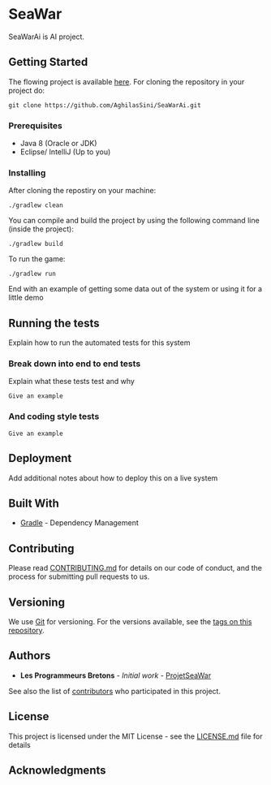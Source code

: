 # SeaWar

SeaWarAi  is AI project.

## Getting Started
The flowing project is available [here](https://github.com/AghilasSini/SeaWarAi.git).
For cloning the repository in your project do:
```
git clone https://github.com/AghilasSini/SeaWarAi.git
```
### Prerequisites

*	Java 8 (Oracle or JDK)
*	Eclipse/ IntelliJ (Up to you)

### Installing

After cloning the repostiry on your machine:
```
./gradlew clean
```

You can compile and build the project by using the following command line (inside the project): 

```
./gradlew build
```

To run the game:

```
./gradlew run
```


End with an example of getting some data out of the system or using it for a little demo

## Running the tests

Explain how to run the automated tests for this system

### Break down into end to end tests

Explain what these tests test and why

```
Give an example
```

### And coding style tests

```
Give an example
```

## Deployment

Add additional notes about how to deploy this on a live system

## Built With
* [Gradle](https://gradle.org/) - Dependency Management

## Contributing

Please read [CONTRIBUTING.md](https://github.com/AghilasSini/SeaWarAi/b24679402957c63ec426) for details on our code of conduct, and the process for submitting pull requests to us.

## Versioning

We use [Git](https://git-scm.com/) for versioning. For the versions available, see the [tags on this repository](https://github.com/AghilasSini/SeaWarAi/tags). 

## Authors

* **Les Programmeurs Bretons** - *Initial work* - [ProjetSeaWar](https://github.com/ProjetSeaWar/SeaWar.git)

See also the list of [contributors](https://github.com/AghilasSini/SeaWarAi/contributors) who participated in this project.

## License

This project is licensed under the MIT License - see the [LICENSE.md](LICENSE.md) file for details

## Acknowledgments


